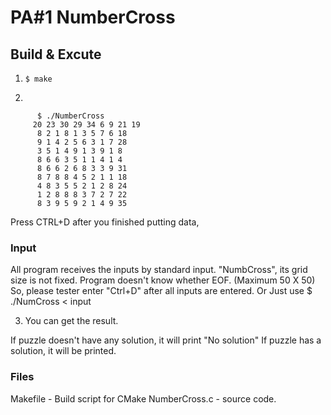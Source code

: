# PA#1 NumberCross


## Build & Excute

1. ``` $ make ```


2. 
```
      $ ./NumberCross 
     20 23 30 29 34 6 9 21 19   
      8 2 1 8 1 3 5 7 6 18
      9 1 4 2 5 6 3 1 7 28
      3 5 1 4 9 1 3 9 1 8
      8 6 6 3 5 1 1 4 1 4       
      8 6 6 2 6 8 3 3 9 31
      8 7 8 8 4 5 2 1 1 18
      4 8 3 5 5 2 1 2 8 24
      1 2 8 8 8 3 7 2 7 22
      8 3 9 5 9 2 1 4 9 35 
  ```
      
Press CTRL+D after you finished putting data,

### Input
All program receives the inputs by standard input.
"NumbCross", its grid size is not fixed. Program doesn't know whether EOF. (Maximum 50 X 50)
So, please tester enter "Ctrl+D" after all inputs are entered.
Or Just use $ ./NumCross < input


3. You can get the result.

If puzzle doesn't have any solution, it will print "No solution"
If puzzle has a solution, it will be printed.


### Files
Makefile - Build script for CMake
NumberCross.c - source code.

